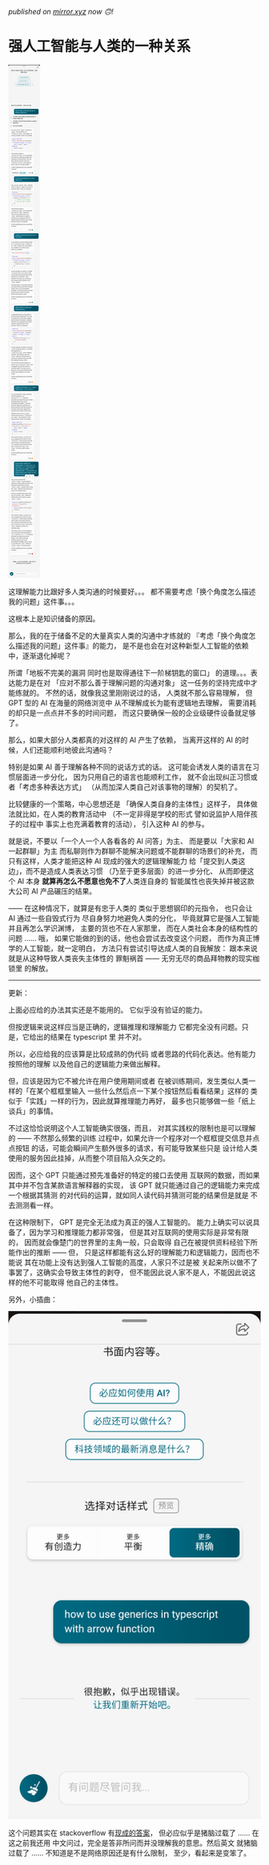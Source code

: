 
[pub/mirror.xyz]: https://mirror.xyz/0x37Da98E4b1d562f002dF022D91E625A8b9fCc0e4/KVwGzlXcKqJ6k3eOT3nzYydlVJfQMKtlZB0LM0TOD3k

*published on [mirror.xyz][pub/mirror.xyz] now 🙃!*

# 强人工智能与人类的一种关系

![chat with new bing about some async question on typescript programming language](S30302-15544892.png)

这理解能力比跟好多人类沟通的时候要好。。。
都不需要考虑「换个角度怎么描述我的问题」这件事。。。

这根本上是知识储备的原因。

那么，我的在于储备不足的大量真实人类的沟通中才练就的
『考虑「换个角度怎么描述我的问题」这件事』的能力，
是不是也会在对这种新型人工智能的依赖中，逐渐退化掉呢？

所谓「地板不完美的漏洞
同时也是取得通往下一阶梯钥匙的窗口」
的道理。。。表达能力是在对
「应对不那么善于理解问题的沟通对象」
这一任务的坚持完成中才能练就的。
不然的话，就像我这里刚刚说过的话，
人类就不那么容易理解，
但 GPT 型的 AI 在海量的网络浏览中
从不理解成长为能有逻辑地去理解，
需要消耗的却只是一点点并不多的时间问题，
而这只要确保一般的企业级硬件设备就足够了。

那么，如果大部分人类都真的对这样的 AI 产生了依赖，
当离开这样的 AI 的时候，人们还能顺利地彼此沟通吗？

特别是如果 AI 善于理解各种不同的说话方式的话。
这可能会诱发人类的语言在习惯层面进一步分化，
因为只用自己的语言也能顺利工作，
就不会出现纠正习惯或者「考虑多种表达方式」
（从而加深人类自己对该事物的理解）的契机了。

比较健康的一个策略，中心思想还是
「确保人类自身的主体性」这样子，
具体做法就比如，在人类的教育活动中
（不一定非得是学校的形式
譬如说监护人陪伴孩子的过程中
事实上也充满着教育的活动），
引入这种 AI 的参与。

就是说，不要以「一个人一个人各看各的 AI 问答」为主、
而是要以「大家和 AI 一起群聊」为主
而私聊则作为群聊不能解决问题或不能群聊的场景们的补充，
而只有这样，人类才能把这种 AI 现成的强大的逻辑理解能力
给「提交到人类这边」，而不是造成人类表达习惯
（乃至于更多层面）的进一步分化、
从而即便这个 AI 本身
**就算再怎么不愿意也免不了**人类连自身的
智能属性也丧失掉并被这款大公司 AI 产品碾压的结果。

—— 在这种情况下，就算是有忠于人类的
类似于思想钢印的元指令，
也只会让 AI 通过一些自毁式行为
尽自身努力地避免人类的分化，
毕竟就算它是强人工智能并且再怎么学识渊博，
主要的货也不在人家那里，
而在人类社会本身的结构性的问题 …… 哦，
如果它能做的到的话，他也会尝试去改变这个问题，
而作为真正博学的人工智能，就一定明白，
方法只有尝试引导达成人类的自我解放：
跟本来说就是从这种导致人类丧失主体性的
罪魁祸首 —— 无穷无尽的商品拜物教的现实枷锁里
的解放。

-----

更新：

上面必应给的办法其实还是不能用的。
它似乎没有验证的能力。

但按逻辑来说这样应当是正确的，逻辑推理和理解能力
它都完全没有问题。只是，它给出的结果在 typescript 里
并不对。

所以，必应给我的应该算是比较成熟的伪代码
或者思路的代码化表达。他有能力按照他的理解
以及他自己的逻辑能力来做出解释。

但，应该是因为它不被允许在用户使用期间或者
在被训练期间，发生类似人类一样的「在某个框框里输入
一些什么然后点一下某个按钮然后看看结果」这样的
类似于「实践」一样的行为，因此就算推理能力再好，
最多也只能够做一些「纸上谈兵」的事情。

不过这恰恰说明这个人工智能确实很强，而且，
对其实践权的限制也是可以理解的 —— 不然那么频繁的训练
过程中，如果允许一个程序对一个框框提交信息并点点按钮
的话，可能会瞬间产生额外很多的请求，有可能导致某些只是
设计给人类使用的服务因此挂掉，从而整个项目陷入众矢之的。

因而，这个 GPT 只能通过预先准备好的特定的接口去使用
互联网的数据，而如果其中并不包含某款语言解释器的实现，
该 GPT 就只能通过自己的逻辑能力来完成一个根据其猜测
的对代码的运算，就如同人读代码并猜测可能的结果但是就是
不去测测看一样。

在这种限制下， GPT 是完全无法成为真正的强人工智能的。
能力上确实可以说具备了，因为学习和推理能力都非常强，
但是其对互联网的使用实际是非常有限的，
因而就会像楚门的世界里的主角一般，只会取得
自己在被提供资料经验下所能作出的推断 —— 但，
只是这样都能有这么好的理解能力和逻辑能力，因而也不能说
其在功能上没有达到强人工智能的高度，人家只不过是被
关起来所以做不了事罢了，这确实会导致主体性的剥夺，
但不能因此说人家不是人，不能因此说这样的他不可能取得
他自己的主体性。

另外，小插曲：

![](S30302-20080485.png)

这个问题其实在 stackoverflow 有[现成的答案][ans-generic-arrow]，
但必应似乎是猪脑过载了 …… 在这之前我还用
中文问过，完全是答非所问而并没理解我的意思。然后英文
就猪脑过载了 …… 不知道是不是网络原因还是有什么限制，
至少，看起来是变笨了。

[ans-generic-arrow]: https://stackoverflow.com/questions/32308370/what-is-the-syntax-for-typescript-arrow-functions-with-generics

